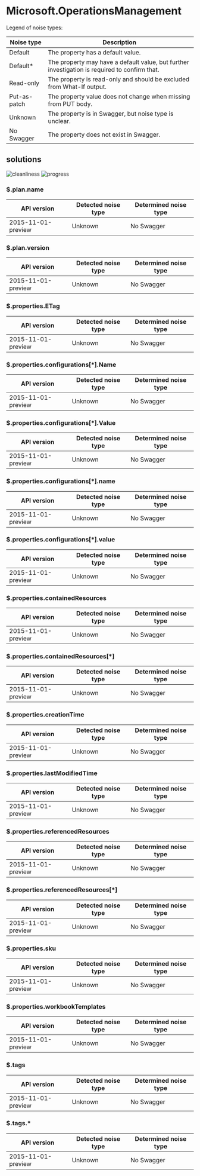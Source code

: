 # Microsoft.OperationsManagement

Legend of noise types:

| Noise type   | Description                                                                                   |
| ------------ | --------------------------------------------------------------------------------------------- |
| Default      | The property has a default value.                                                             |
| Default*     | The property may have a default value, but further investigation is required to confirm that. |
| Read-only    | The property is read-only and should be excluded from What-If output.                         |
| Put-as-patch | The property value does not change when missing from PUT body.                                |
| Unknown      | The property is in Swagger, but noise type is unclear.                                        |
| No Swagger   | The property does not exist in Swagger.                                                       |

## solutions

![cleanliness](https://img.shields.io/badge/cleanliness-unknown-blue) ![progress](https://img.shields.io/badge/progress-0.00%25%20(0%20/%2017)-red)

### \$.plan.name

| API version        | Detected noise type | Determined noise type |
| ------------------ | ------------------- | --------------------- |
| 2015-11-01-preview | Unknown             | No Swagger            |

### \$.plan.version

| API version        | Detected noise type | Determined noise type |
| ------------------ | ------------------- | --------------------- |
| 2015-11-01-preview | Unknown             | No Swagger            |

### \$.properties.ETag

| API version        | Detected noise type | Determined noise type |
| ------------------ | ------------------- | --------------------- |
| 2015-11-01-preview | Unknown             | No Swagger            |

### \$.properties.configurations[*].Name

| API version        | Detected noise type | Determined noise type |
| ------------------ | ------------------- | --------------------- |
| 2015-11-01-preview | Unknown             | No Swagger            |

### \$.properties.configurations[*].Value

| API version        | Detected noise type | Determined noise type |
| ------------------ | ------------------- | --------------------- |
| 2015-11-01-preview | Unknown             | No Swagger            |

### \$.properties.configurations[*].name

| API version        | Detected noise type | Determined noise type |
| ------------------ | ------------------- | --------------------- |
| 2015-11-01-preview | Unknown             | No Swagger            |

### \$.properties.configurations[*].value

| API version        | Detected noise type | Determined noise type |
| ------------------ | ------------------- | --------------------- |
| 2015-11-01-preview | Unknown             | No Swagger            |

### \$.properties.containedResources

| API version        | Detected noise type | Determined noise type |
| ------------------ | ------------------- | --------------------- |
| 2015-11-01-preview | Unknown             | No Swagger            |

### \$.properties.containedResources[*]

| API version        | Detected noise type | Determined noise type |
| ------------------ | ------------------- | --------------------- |
| 2015-11-01-preview | Unknown             | No Swagger            |

### \$.properties.creationTime

| API version        | Detected noise type | Determined noise type |
| ------------------ | ------------------- | --------------------- |
| 2015-11-01-preview | Unknown             | No Swagger            |

### \$.properties.lastModifiedTime

| API version        | Detected noise type | Determined noise type |
| ------------------ | ------------------- | --------------------- |
| 2015-11-01-preview | Unknown             | No Swagger            |

### \$.properties.referencedResources

| API version        | Detected noise type | Determined noise type |
| ------------------ | ------------------- | --------------------- |
| 2015-11-01-preview | Unknown             | No Swagger            |

### \$.properties.referencedResources[*]

| API version        | Detected noise type | Determined noise type |
| ------------------ | ------------------- | --------------------- |
| 2015-11-01-preview | Unknown             | No Swagger            |

### \$.properties.sku

| API version        | Detected noise type | Determined noise type |
| ------------------ | ------------------- | --------------------- |
| 2015-11-01-preview | Unknown             | No Swagger            |

### \$.properties.workbookTemplates

| API version        | Detected noise type | Determined noise type |
| ------------------ | ------------------- | --------------------- |
| 2015-11-01-preview | Unknown             | No Swagger            |

### \$.tags

| API version        | Detected noise type | Determined noise type |
| ------------------ | ------------------- | --------------------- |
| 2015-11-01-preview | Unknown             | No Swagger            |

### \$.tags.*

| API version        | Detected noise type | Determined noise type |
| ------------------ | ------------------- | --------------------- |
| 2015-11-01-preview | Unknown             | No Swagger            |
